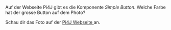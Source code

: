 Auf der Webseite Pi4J gibt es die Komponente *Simple Button*. Welche Farbe hat der grosse Button auf dem Photo?

<div class="hint">
Schau dir das Foto auf der <a href="https://pi4j.com/examples/components/simplebutton/"> Pi4J Webseite </a> an. 
</div>